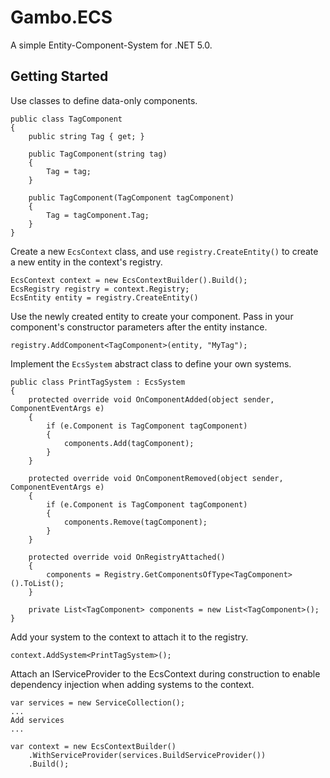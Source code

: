 # Gambo.ECS
A simple Entity-Component-System for .NET 5.0.

## Getting Started
Use classes to define data-only components.
```
public class TagComponent
{
    public string Tag { get; }

    public TagComponent(string tag)
    {
        Tag = tag;
    }

    public TagComponent(TagComponent tagComponent)
    {
        Tag = tagComponent.Tag;
    }
}
```
Create a new `EcsContext` class, and use `registry.CreateEntity()` to create a new entity in the context's registry.
```
EcsContext context = new EcsContextBuilder().Build();
EcsRegistry registry = context.Registry;
EcsEntity entity = registry.CreateEntity()
```
Use the newly created entity to create your component. Pass in your component's constructor parameters after the entity instance.
```
registry.AddComponent<TagComponent>(entity, "MyTag");
```
Implement the `EcsSystem` abstract class to define your own systems.
```
public class PrintTagSystem : EcsSystem
{
    protected override void OnComponentAdded(object sender, ComponentEventArgs e)
    {
        if (e.Component is TagComponent tagComponent)
        {
            components.Add(tagComponent);
        }
    }

    protected override void OnComponentRemoved(object sender, ComponentEventArgs e)
    {
        if (e.Component is TagComponent tagComponent)
        {
            components.Remove(tagComponent);
        }
    }

    protected override void OnRegistryAttached()
    {
        components = Registry.GetComponentsOfType<TagComponent>().ToList();
    }

    private List<TagComponent> components = new List<TagComponent>();
}
```
Add your system to the context to attach it to the registry.
```
context.AddSystem<PrintTagSystem>();
```
Attach an IServiceProvider to the EcsContext during construction to enable dependency injection when adding systems to the context.
```
var services = new ServiceCollection();
...
Add services
...

var context = new EcsContextBuilder()
    .WithServiceProvider(services.BuildServiceProvider())
    .Build();
```
